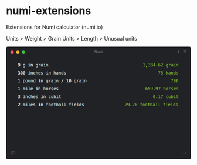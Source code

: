 # numi-extensions
Extensions for Numi calculator (numi.io)

Units > Weight > Grain
Units > Length > Unusual units

![Screenshot](https://raw.githubusercontent.com/matthewfield/numi-extensions/master/screenshot.png)
